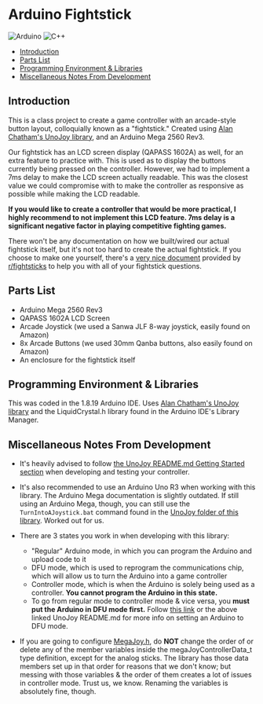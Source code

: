 # Arduino Fightstick
![Arduino](https://img.shields.io/badge/-Arduino-00979D?style=for-the-badge&logo=arduino&logoColor=white)
![C++](https://img.shields.io/badge/-C%2B%2B-00599C?style=for-the-badge&logo=cplusplus)
* [Introduction](https://github.com/shinrobu/Arduino-Fightstick#introduction)
* [Parts List](https://github.com/shinrobu/Arduino-Fightstick#parts-list)
* [Programming Environment & Libraries](https://github.com/shinrobu/Arduino-Fightstick/#programming-environment--libraries)
* [Miscellaneous Notes From Development](https://github.com/shinrobu/Arduino-Fightstick/#miscellaneous-notes-from-development)

## Introduction
This is a class project to create a game controller with an arcade-style button layout, colloquially known as a "fightstick." Created using [Alan Chatham's UnoJoy library](https://github.com/AlanChatham/UnoJoy), and an Arduino Mega 2560 Rev3.

Our fightstick has an LCD screen display (QAPASS 1602A) as well, for an extra feature to practice with. This is used as to display the buttons currently being pressed on the controller. However, we had to implement a 7ms delay to make the LCD screen actually readable. This was the closest value we could compromise with to make the controller as responsive as possible while making the LCD readable. 

**If you would like to create a controller that would be more practical, I highly recommend to not implement this LCD feature. 7ms delay is a significant negative factor in playing competitive fighting games.**

There won't be any documentation on how we built/wired our actual fightstick itself, but it's not too hard to create the actual fightstick. If you choose to make one yourself, there's a [very nice document](https://docs.google.com/document/d/1pXX7MJQmV33LXYjgjAB6GVdm0zRoAZBUlcWOLHiQAZ8/edit#) provided by [r/fightsticks](https://www.reddit.com/r/fightsticks/) to help you with all of your fightstick questions.

## Parts List
* Arduino Mega 2560 Rev3
* QAPASS 1602A LCD Screen
* Arcade Joystick (we used a Sanwa JLF 8-way joystick, easily found on Amazon)
* 8x Arcade Buttons (we used 30mm Qanba buttons, also easily found on Amazon)
* An enclosure for the fightstick itself

## Programming Environment & Libraries
This was coded in the 1.8.19 Arduino IDE. Uses [Alan Chatham's UnoJoy library](https://github.com/AlanChatham/UnoJoy) and the LiquidCrystal.h library found in the Arduino IDE's Library Manager.

## Miscellaneous Notes From Development
* It's heavily advised to follow [the UnoJoy README.md Getting Started section](https://github.com/AlanChatham/UnoJoy#readme) when developing and testing your controller.
* It's also recommended to use an Arduino Uno R3 when working with this library. The Arduino Mega documentation is slightly outdated. If still using an Arduino Mega, though, you can still use the `TurnIntoAJoystick.bat` command found in the [UnoJoy folder of this library](https://github.com/AlanChatham/UnoJoy/tree/master/UnoJoy). Worked out for us.
* There are 3 states you work in when developing with this library:
  *  "Regular" Arduino mode, in which you can program the Arduino and upload code to it
  *  DFU mode, which is used to reprogram the communications chip, which will allow us to turn the Arduino into a game controller
  *  Controller mode, which is when the Arduino is solely being used as a controller. **You cannot program the Arduino in this state.**
  *  To go from regular mode to controller mode & vice versa, you **must put the Arduino in DFU mode first.** Follow [this link](https://support.arduino.cc/hc/en-us/articles/4410804625682-Set-a-board-to-DFU-mode) or the above linked UnoJoy README.md for more info on setting an Arduino to DFU mode.

* If you are going to configure [MegaJoy.h](MegaJoy.h), do **NOT** change the order of or delete any of the member variables inside the megaJoyControllerData_t type definition, except for the analog sticks. The library has those data members set up in that order for reasons that we don't know; but messing with those variables & the order of them creates a lot of issues in controller mode. Trust us, we know. Renaming the variables is absolutely fine, though.
